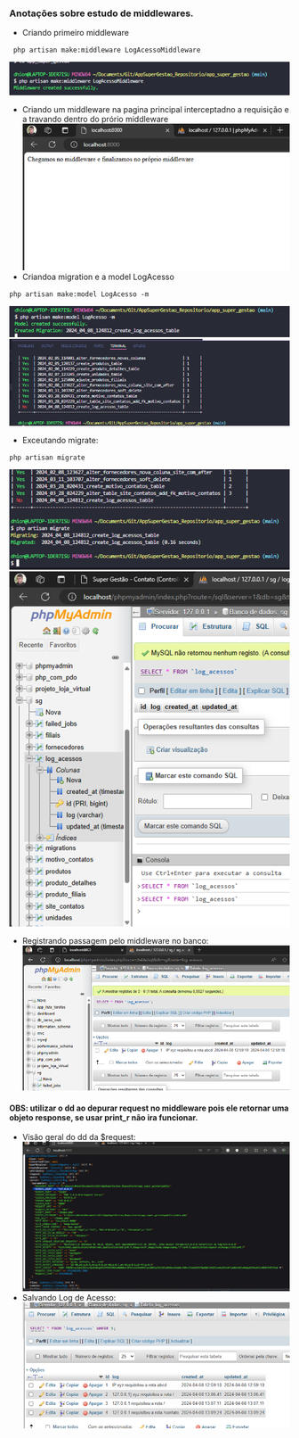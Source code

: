 ### Anotações sobre estudo de middlewares.
* Criando primeiro middleware
``` 
 php artisan make:middleware LogAcessoMiddleware
```
![Criando middleware](image.png)
* Criando um middleware na pagina principal interceptadno a requisição e a travando dentro do prório middleware
![interceptação middleware](image-1.png)
* Criandoa  migration e a model LogAcesso
```
php artisan make:model LogAcesso -m 

```
![alt text](image-2.png)
![alt text](image-3.png)
* Exceutando migrate:
```
php artisan migrate
```
![alt text](image-4.png)
![alt text](image-5.png)
* Registrando passagem pelo middleware no banco:
![alt text](image-6.png)
#### OBS: utilizar o dd ao depurar request no middleware pois ele retornar uma objeto response, se usar print_r não ira funcionar.
* Visão geral do dd da $request:
![alt text](image-7.png)
* Salvando Log de Acesso:
![alt text](image-9.png)